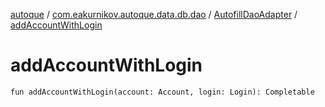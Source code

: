 [autoque](../../index.md) / [com.eakurnikov.autoque.data.db.dao](../index.md) / [AutofillDaoAdapter](index.md) / [addAccountWithLogin](./add-account-with-login.md)

# addAccountWithLogin

`fun addAccountWithLogin(account: Account, login: Login): Completable`